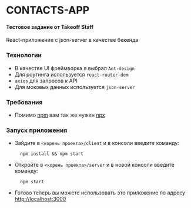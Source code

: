 # CONTACTS-APP

#### Тестовое задание от Takeoff Staff
React-приложение с json-server в качестве бекенда

### Технологии

- В качестве UI фреймворка я выбрал `Ant-design`
- Для роутинга используется `react-router-dom`
- `axios` для запросов к API
- Для моковых данных используется `json-server`

### Требования
- Помимо [npm](https://www.npmjs.com/) вам так же нужен [npx](https://www.npmjs.com/package/npx)

### Запуск приложения
- Зайдите в `<корень проекта>/client` и в консоли введите команду:

        npm install && npm start

- Откройте в `<корень проекта>/server` и в новой консоли введите команду:

        npm start

- Готово теперь вы можете использовать это приложение по адресу [http://localhost:3000](http://localhost:3000)



